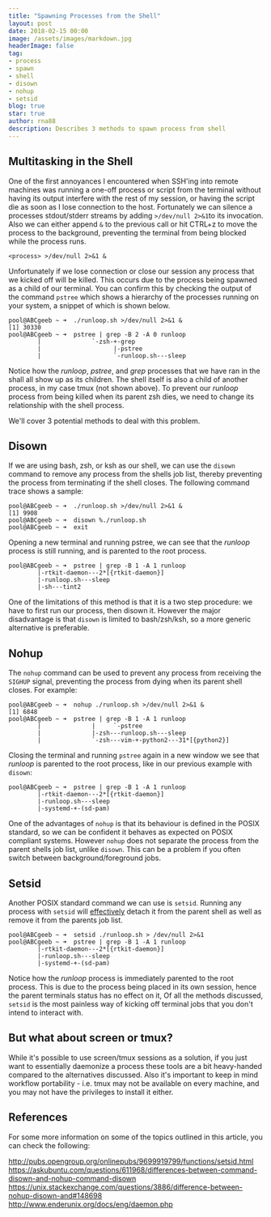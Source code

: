 ```yaml
---
title: "Spawning Processes from the Shell"
layout: post
date: 2018-02-15 00:00
image: /assets/images/markdown.jpg
headerImage: false
tag:
- process
- spawn
- shell
- disown
- nohup
- setsid
blog: true
star: true
author: rna88
description: Describes 3 methods to spawn process from shell
---
```


## Multitasking in the Shell

One of the first annoyances I encountered when SSH'ing into remote machines was running a one-off process or script from the terminal without having its output interfere with the rest of my session, or having the script die as soon as I lose connection to the host. Fortunately we can silence a processes stdout/stderr streams by adding `>/dev/null 2>&1`to its invocation. Also we can either append `&` to the previous call  or hit CTRL+z to move the process to the background, preventing the terminal from being blocked while the process runs. 

```
<process> >/dev/null 2>&1 &
```

Unfortunately if we lose connection or close our session any process that we kicked off will be killed. This occurs due to the process being spawned as a child of our terminal. You can confirm this by checking the output of the command `pstree` which shows a hierarchy of the processes running on your system, a snippet of which is shown below. 

```
pool@ABCgeeb ~ ➜  ./runloop.sh >/dev/null 2>&1 &      
[1] 30330                                                                      
pool@ABCgeeb ~ ➜  pstree | grep -B 2 -A 0 runloop     
        |              `-zsh-+-grep                                            
        |                    |-pstree                                          
        |                    `-runloop.sh---sleep                              
```

Notice how the *runloop*, *pstree*, and *grep* processes that we have ran in the shall all show up as its children. The shell itself is also a child of another process, in my case tmux (not shown above). To prevent our *runloop* process from being killed when its parent zsh dies, we need to change its relationship with the shell process.

We'll cover 3 potential methods to deal with this problem.

## Disown

If we are using bash, zsh, or ksh as our shell, we can use the `disown` command to remove any process from the shells job list, thereby preventing the process from terminating if the shell closes. The following command trace shows a sample: 

```
pool@ABCgeeb ~ ➜  ./runloop.sh >/dev/null 2>&1 &
[1] 9908
pool@ABCgeeb ~ ➜  disown %./runloop.sh
pool@ABCgeeb ~ ➜  exit
```

Opening a new terminal and running pstree, we can see that the *runloop* process is still running, and is parented to the root process. 

```
pool@ABCgeeb ~ ➜  pstree | grep -B 1 -A 1 runloop
        |-rtkit-daemon---2*[{rtkit-daemon}]                                    
        |-runloop.sh---sleep                                                   
        |-sh---tint2                                                           
```

One of the limitations of this method is that it is a two step procedure: we have to first run our process, then disown it. However the major disadvantage is that `disown` is limited to bash/zsh/ksh, so a more generic alternative is preferable. 

## Nohup

The `nohup` command can be used to prevent any process from receiving the `SIGHUP` signal, preventing the process from dying when its parent shell closes. For example:

```
pool@ABCgeeb ~ ➜  nohup ./runloop.sh >/dev/null 2>&1 &
[1] 6848
pool@ABCgeeb ~ ➜  pstree | grep -B 1 -A 1 runloop
        |              |     `-pstree
        |              |-zsh---runloop.sh---sleep
        |              `-zsh---vim-+-python2---31*[{python2}]
```

Closing the terminal and running `pstree` again in a new window we see that *runloop* is parented to the root process, like in our previous example with `disown`:

```
pool@ABCgeeb ~ ➜  pstree | grep -B 1 -A 1 runloop
        |-rtkit-daemon---2*[{rtkit-daemon}]
        |-runloop.sh---sleep
        |-systemd-+-(sd-pam)
```

One of the advantages of `nohup` is that its behaviour is defined in the POSIX standard, so we can be confident it behaves as expected on POSIX compliant systems. However `nohup` does not separate the process from the parent shells job list, unlike `disown`. This can be a problem if you often switch between background/foreground jobs.

## Setsid

Another POSIX standard command we can use is `setsid`. Running any process with `setsid` will [effectively](http://pubs.opengroup.org/onlinepubs/9699919799/) detach it from the parent shell as well as remove it from the parents job list. 

```
pool@ABCgeeb ~ ➜  setsid ./runloop.sh > /dev/null 2>&1
pool@ABCgeeb ~ ➜  pstree | grep -B 1 -A 1 runloop
        |-rtkit-daemon---2*[{rtkit-daemon}]
        |-runloop.sh---sleep
        |-systemd-+-(sd-pam)
```

Notice how the *runloop* process is immediately parented to the root process. This is due to the process being placed in its own session, hence the parent terminals status has no effect on it, Of all the methods discussed, `setsid` is the most painless way of kicking off terminal jobs that you don't intend to interact with.

## But what about screen or tmux?

While it's possible to use screen/tmux sessions as a solution, if you just want to essentially daemonize a process these tools are a bit heavy-handed compared to the alternatives discussed. Also it's important to keep in mind workflow portability - i.e. tmux may not be available on every machine, and you may not have the privileges to install it either.


## References

For some more information on some of the topics outlined in this article, you can check the following:

<http://pubs.opengroup.org/onlinepubs/9699919799/functions/setsid.html>
<https://askubuntu.com/questions/611968/differences-between-command-disown-and-nohup-command-disown>
<https://unix.stackexchange.com/questions/3886/difference-between-nohup-disown-and#148698>
<http://www.enderunix.org/docs/eng/daemon.php>
